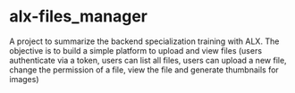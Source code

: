 # alx-files_manager
A project to summarize the backend specialization training with ALX. The objective is to build a simple platform to upload and view files (users authenticate via a token, users can list all files, users can upload a new file, change the permission of a file, view the file and generate thumbnails for images)
